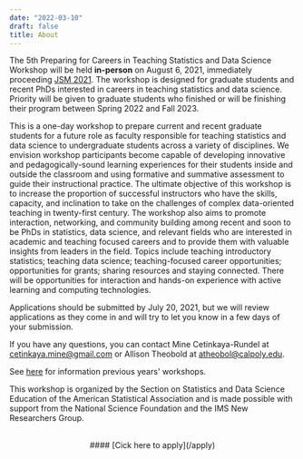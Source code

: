 ```yaml
---
date: "2022-03-10"
draft: false
title: About
---
```


The 5th Preparing for Careers in Teaching Statistics and Data Science Workshop will be held **in-person** on August 6, 2021, immediately proceeding [JSM 2021](https://ww2.amstat.org/meetings/jsm/2022/). The workshop is designed for graduate students and recent PhDs interested in careers in teaching statistics and data science. Priority will be given to graduate students who finished or will be finishing their program between Spring 2022 and Fall 2023.

This is a one-day workshop to prepare current and recent graduate students for a future role as faculty responsible for teaching statistics and data science to undergraduate students across a variety of disciplines. We envision workshop participants become capable of developing innovative and pedagogically-sound learning experiences for their students inside and outside the classroom and using formative and summative assessment to guide their instructional practice. The ultimate objective of this workshop is to increase the proportion of successful instructors who have the skills, capacity, and inclination to take on the challenges of complex data-oriented teaching in twenty-first century. The workshop also aims to promote interaction, networking, and community building among recent and soon to be PhDs in statistics, data science, and relevant fields who are interested in academic and teaching focused careers and to provide them with valuable insights from leaders in the field. Topics include teaching introductory statistics; teaching data science; teaching-focused career opportunities; opportunities for grants; sharing resources and staying connected. There will be opportunities for interaction and hands-on experience with active learning and computing technologies.

<!--
The workshop presenters include ...
-->

Applications should be submitted by July 20, 2021, but we will review applications as they come in and will try to let you know in a few days of your submission. 

If you have any questions, you can contact Mine Cetinkaya-Rundel at [cetinkaya.mine@gmail.com](mailto:cetinkaya.mine@gmail.com) or Allison Theobold 
at [atheobol@calpoly.edu](mailto:atheobol@calpoly.edu).

See [here](/past) for information previous years' workshops.

This workshop is organized by the Section on Statistics and Data Science Education of the American Statistical Association and is made possible with support from the National Science Foundation and the IMS New Researchers Group.

<br>
<center>
#### [Cick here to apply](/apply)
</center>
<br>
